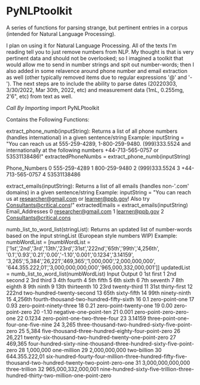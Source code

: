 # PyNLPtoolkit
A series of functions for parsing strange, but pertinent entries in a corpus (intended for Natural Language Processing).

I plan on using it for Natural Language Processing. All of the texts I'm reading tell you to just remove numbers from NLP. My thought is that is very pertinent data and should not be overlooked; so I imagined a toolkit that would allow me to send in number strings and spit out number-words; then I also added in some relavence around phone number and email extraction as well (other typically removed items due to regular expressions '@' and '-'). The next steps are to include the ability to parse dates (20220303, 3/30/2022, Mar 30th, 2022, etc) and measurement data (1mL, 0.255mg, 2'6", etc) from text as well.


*Call By Importing*
import PyNLPtoolkit

Contains the Following Functions:

extract_phone_numb(inputString): Returns a list of all phone numbers (handles international) in a given sentence/string
Example:
  inputString = "You can reach us at 555-259-4289, 1-800-259-9480. (999)333.5524 and internationally at the following numbers +44-713-565-0757 or 53531138486!"
  extractedPhoneNumbs = extract_phone_numb(inputString)
  
  Phone_Numbers
  0 	555-259-4289
  1 	800-259-9480
  2 	(999)333.5524
  3 	+44-713-565-0757
  4 	53531138486

extract_emails(inputString): Returns a list of all emails (handles non-'.com' domains) in a given sentence/string
Example:
  inputString = "You can reach us at researcher@gmail.com or learner@ppb.gov! Also try Consultants@critical.cons!"
  extractedEmails = extract_emails(inputString)
 Email_Addresses
  0 	researcher@gmail.com
  1 	learner@ppb.gov
  2 	Consultants@critical.cons

numb_list_to_word_list(stringList): Returns an updated list of number-words based on the input stringList (European style numbers WIP)
Example:
  numbWordList = [numbWordList = ['1st','2nd','3rd','13th','23rd','31st','222nd','65th','99th','4,256th',
                '0.1','0.93','0.21','0.00','-1.10','0.001','0.1234','3.14159',
                '3,265','5,384','26,221','469,365','1,000,000','2,000,000,000',
                '644.355.222,01','3,000,000,000,000','965,000,332,000,001']]
  updatedList = numb_list_to_word_list(numbWordList)
      Input 	Output
  0 	1st 	first
  1 	2nd 	second
  2 	3rd 	third
  3 	4th 	fourth
  4 	5th 	fifth
  5 	6th 	sixth
  6 	7th 	seventh
  7 	8th 	eighth
  8 	9th 	ninth
  9 	13th 	thirteenth
  10 	23rd 	twenty-third
  11 	31st 	thirty-first
  12 	222nd 	two-hundred-twenty-second
  13 	65th 	sixty-fifth
  14 	99th 	ninety-ninth
  15 	4,256th 	fourth-thousand-two-hundred-fifty-sixth
  16 	0.1 	zero-point-one
  17 	0.93 	zero-point-ninety-three
  18 	0.21 	zero-point-twenty-one
  19 	0.00 	zero-point-zero
  20 	-1.10 	negative-one-point-ten
  21 	0.001 	zero-point-zero-zero-one
  22 	0.1234 	zero-point-one-two-three-four
  23 	3.14159 	three-point-one-four-one-five-nine
  24 	3,265 	three-thousand-two-hundred-sixty-five-point-zero
  25 	5,384 	five-thousand-three-hundred-eighty-four-point-zero
  26 	26,221 	twenty-six-thousand-two-hundred-twenty-one-point-zero
  27 	469,365 	four-hundred-sixty-nine-thousand-three-hundred-sixty-five-point-zero
  28 	1,000,000 	one-million
  29 	2,000,000,000 	two-billion
  30 	644.355.222,01 	six-hundred-fourty-four-million-three-hundred-fifty-five-thousand-two-hundred-twenty-two-point-zero-one
  31 	3,000,000,000,000 	three-trillion
  32 	965,000,332,000,001 	nine-hundred-sixty-five-trillion-three-hundred-thirty-two-million-one-point-zero
